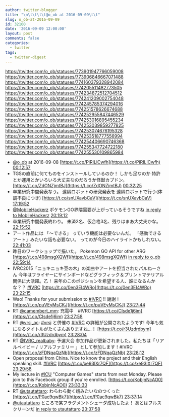 ```yaml
---
author: twitter-blogger
title: "\n\t\t\t\t@o_ob at 2016-09-09\t\t"
slug: o_ob-at-2016-09-09
id: 32100
date: '2016-09-09 12:00:00'
layout: post
comments: false
categories:
  - twitter
tags:
  - twitter-digest
---
```


https://twitter.com/o_ob/statuses/773901947766059008 https://twitter.com/o_ob/statuses/773906846667071488 https://twitter.com/o_ob/statuses/774160379328942084 https://twitter.com/o_ob/statuses/774205511482773505 https://twitter.com/o_ob/statuses/774234872512704512 https://twitter.com/o_ob/statuses/774241209002754048 https://twitter.com/o_ob/statuses/774245785374294016 https://twitter.com/o_ob/statuses/774251578626674688 https://twitter.com/o_ob/statuses/774252955847446529 https://twitter.com/o_ob/statuses/774253016895455234 https://twitter.com/o_ob/statuses/774253039859277825 https://twitter.com/o_ob/statuses/774253074676195328 https://twitter.com/o_ob/statuses/774253518777556994 https://twitter.com/o_ob/statuses/774254406690746368 https://twitter.com/o_ob/statuses/774255347724722180 https://twitter.com/o_ob/statuses/774255530109865984  

*   [@o_ob](https://twitter.com/o_ob) at 2016-09-08 [https://t.co/PiRILlCwfh](https://t.co/PiRILlCwfh) [00:12:57](https://twitter.com/o_ob/statuses/773901947766059008)
*   TGSの直前に何てものをインストールしているのか！ しかも足なのか 特許とか運用とかいろいろ大丈夫なのだろうか怪獣カプドン。 [https://t.co/ZdONZjmtBJ](https://t.co/ZdONZjmtBJ) [00:32:25](https://twitter.com/o_ob/statuses/773906846667071488)
*   卒業研究中間発表なう。 遠隔ロボットの研究発表を 遠隔ロボットで行う(体調不良につき) [https://t.co/snUXavbCaV](https://t.co/snUXavbCaV) [17:19:52](https://twitter.com/o_ob/statuses/774160379328942084)
*   [@MobileHackerz](https://twitter.com/MobileHackerz) ポケモンGO界隈需要が上がっているそうですね [in reply to MobileHackerz](https://twitter.com/MobileHackerz/statuses/774204023129858048) [20:19:12](https://twitter.com/o_ob/statuses/774205511482773505)
*   卒業研究中間発表終わり。 未済2名、仮合格3名、残りはまあ大丈夫かな。 [22:15:52](https://twitter.com/o_ob/statuses/774234872512704512)
*   アート作品には 「〜できる」 っていう機能は必要ないんだ。 「感動できるアート」みたいな話も必要ない。 ってのが今日のハイライトかもしれない。 [22:41:03](https://twitter.com/o_ob/statuses/774241209002754048)
*   昨日のワークショップで描いた。 Pokemon GO API for other ARG [https://t.co/498msgXQWf](https://t.co/498msgXQWf) [in reply to o_ob](https://twitter.com/o_ob/statuses/773835881106944001) [22:59:14](https://twitter.com/o_ob/statuses/774245785374294016)
*   IVRC2015「ニョキニョキ豆の木」の楽曲やアートを担当されたパルねーさん 今年はフライヤーにサインボードなどグラフィック＆プリントマテリアル関係に大活躍。乙！ 来年のこのポジションを希望する人、誰になるんかな？？ [#IVRC](https://twitter.com/search?q=%23IVRC&src=hash) [https://t.co/0en3EI4WRo](https://t.co/0en3EI4WRo) [23:22:15](https://twitter.com/o_ob/statuses/774251578626674688)
*   Wao! Thanks for your submission to [#IVRC](https://twitter.com/search?q=%23IVRC&src=hash) !! 謝謝！ [https://t.co/puVEyMsCKJ](https://t.co/puVEyMsCKJ) [23:27:44](https://twitter.com/o_ob/statuses/774252955847446529)
*   RT [@camembert_mm](https://twitter.com/camembert_mm): 充電中　#IVRC [https://t.co/CIsde1j6im](https://t.co/CIsde1j6im) [23:27:58](https://twitter.com/o_ob/statuses/774253016895455234)
*   RT [@vrsj_ac](https://twitter.com/vrsj_ac): [#vrsj](https://twitter.com/search?q=%23vrsj&src=hash) と併催の [#IVRC](https://twitter.com/search?q=%23IVRC&src=hash) の詳細が公開されたようです! 今年も気になるタイトルがたくさんありますね…！ [https://t.co/r3Uzdrdbym](https://t.co/r3Uzdrdbym) [23:28:04](https://twitter.com/o_ob/statuses/774253039859277825)
*   RT [@IVRC_realbaby](https://twitter.com/IVRC_realbaby): 予選大会 参加作品が更新されました。私たちは「リアルベイビー / リアルファミリー 」として参加します！#IVRC [https://t.co/zFDNqaQzNb](https://t.co/zFDNqaQzNb) [23:28:12](https://twitter.com/o_ob/statuses/774253074676195328)
*   Open proposal from China. Nice to know the project and their English speaking skill. [#IVRC](https://twitter.com/search?q=%23IVRC&src=hash) [https://t.co/xe93lXr7QF](https://t.co/xe93lXr7QF) [23:29:58](https://twitter.com/o_ob/statuses/774253518777556994)
*   My lecture in [#ICU](https://twitter.com/search?q=%23ICU&src=hash) "Computer Games" starts from next Monday. Please join to this Facebook group if you're enrolled. [https://t.co/KobjnNcAO0](https://t.co/KobjnNcAO0) [23:33:30](https://twitter.com/o_ob/statuses/774254406690746368)
*   RT [@utautattaro](https://twitter.com/utautattaro): わらわら動く蛾みたいなのつくった [https://t.co/P0ac9qwBk7](https://t.co/P0ac9qwBk7) [23:37:14](https://twitter.com/o_ob/statuses/774255347724722180)
*   [@utautattaro](https://twitter.com/utautattaro) ところで某フラグメントシェーダ成功したよ！ あとはフルスクリーンだ [in reply to utautattaro](https://twitter.com/utautattaro/statuses/774255062134640640) [23:37:58](https://twitter.com/o_ob/statuses/774255530109865984)